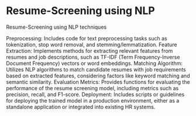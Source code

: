 # Resume-Screening using NLP
Resume-Screening using NLP techniques 


Preprocessing: Includes code for text preprocessing tasks such as tokenization, stop word removal, and stemming/lemmatization.
Feature Extraction: Implements methods for extracting relevant features from resumes and job descriptions, such as TF-IDF (Term Frequency-Inverse Document Frequency) vectors or word embeddings.
Matching Algorithm: Utilizes NLP algorithms to match candidate resumes with job requirements based on extracted features, considering factors like keyword matching and semantic similarity.
Evaluation Metrics: Provides functions for evaluating the performance of the resume screening model, including metrics such as precision, recall, and F1-score.
Deployment: Includes scripts or guidelines for deploying the trained model in a production environment, either as a standalone application or integrated into existing HR systems.
